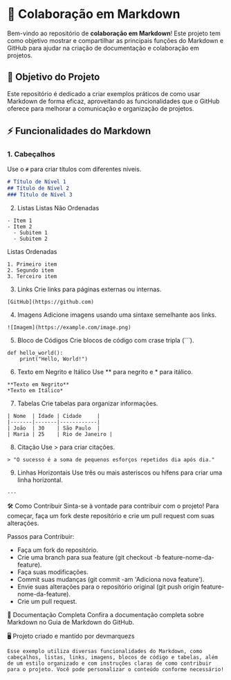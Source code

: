 # 🚀 Colaboração em Markdown

Bem-vindo ao repositório de **colaboração em Markdown**! Este projeto tem como objetivo mostrar e compartilhar as principais funções do Markdown e GitHub para ajudar na criação de documentação e colaboração em projetos.

## 🎯 Objetivo do Projeto

Este repositório é dedicado a criar exemplos práticos de como usar Markdown de forma eficaz, aproveitando as funcionalidades que o GitHub oferece para melhorar a comunicação e organização de projetos.

## ⚡ Funcionalidades do Markdown

### 1. **Cabeçalhos**

Use o `#` para criar títulos com diferentes níveis.

```markdown
# Título de Nível 1
## Título de Nível 2
### Título de Nível 3
```

2. Listas
Listas Não Ordenadas

```
- Item 1
- Item 2
  - Subitem 1
  - Subitem 2
```

Listas Ordenadas

```
1. Primeiro item
2. Segundo item
3. Terceiro item
```

3. Links
Crie links para páginas externas ou internas.

```
[GitHub](https://github.com)
```

4. Imagens
Adicione imagens usando uma sintaxe semelhante aos links.

```
![Imagem](https://example.com/image.png)
```

5. Bloco de Códigos
Crie blocos de código com crase tripla (```).

```
def hello_world():
    print("Hello, World!")
```

6. Texto em Negrito e Itálico
Use ** para negrito e * para itálico.

```
**Texto em Negrito**
*Texto em Itálico*
```

7. Tabelas
Crie tabelas para organizar informações.

```
| Nome  | Idade | Cidade     |
|-------|-------|------------|
| João  | 30    | São Paulo  |
| Maria | 25    | Rio de Janeiro |
```

8. Citação
Use > para criar citações.

```
> "O sucesso é a soma de pequenos esforços repetidos dia após dia."
```

9. Linhas Horizontais
Use três ou mais asteriscos ou hífens para criar uma linha horizontal.

```
---
```

🛠️ Como Contribuir
Sinta-se à vontade para contribuir com o projeto! Para começar, faça um fork deste repositório e crie um pull request com suas alterações.

Passos para Contribuir:
- Faça um fork do repositório.
- Crie uma branch para sua feature (git checkout -b feature-nome-da-feature).
- Faça suas modificações.
- Commit suas mudanças (git commit -am 'Adiciona nova feature').
- Envie suas alterações para o repositório original (git push origin feature-nome-da-feature).
- Crie um pull request.

📄 Documentação Completa
Confira a documentação completa sobre Markdown no Guia de Markdown do GitHub.

🖥️ Projeto criado e mantido por devmarquezs
```
Esse exemplo utiliza diversas funcionalidades do Markdown, como cabeçalhos, listas, links, imagens, blocos de código e tabelas, além de um estilo organizado e com instruções claras de como contribuir para o projeto. Você pode personalizar o conteúdo conforme necessário!
```
